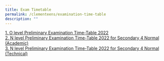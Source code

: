 ```yaml
---
title: Exam Timetable
permalink: /clementeens/examination-time-table
description: ""
---
```

[1. O level Preliminary Examination Time-Table 2022](https://clementitownsec-moe-edu-sg-admin.cwp.sg/qql/slot/u534/Clementeens/Time%20Table/Exam%20Time%20Table/2022/2022%20Sec%204E%20and%205NA%20Prelim%20Exam%20Timetable%20for%20school%20website.pdf)  
[2. N level Preliminary Examination Time-Table 2022 for Secondary 4 Normal (Academic)](https://clementitownsec-moe-edu-sg-admin.cwp.sg/qql/slot/u534/Clementeens/Time%20Table/2022/2022%204NA%20Preliminary%20Examination%20Timetable.pdf)  
[3. N level Preliminary Examination Time-Table 2022 for Secondary 4 Normal (Technical)](https://clementitownsec-moe-edu-sg-admin.cwp.sg/qql/slot/u534/Clementeens/Time%20Table/2022/2022%204NT%20Preliminary%20Examination%20Timetable.pdf)